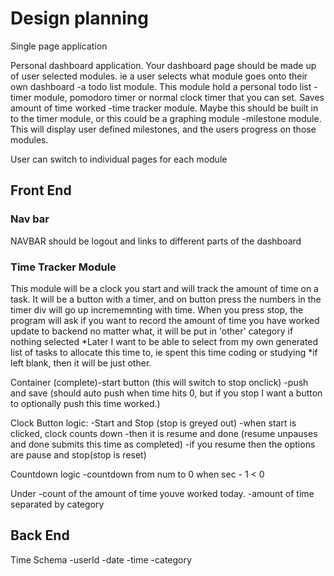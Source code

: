 
# Design planning

Single page application

Personal dashboard application.
Your dashboard page should be made up of user selected modules.
ie a user selects what module goes onto their own dashboard
-a todo list module. This module hold a personal todo list 
-timer module, pomodoro timer or normal clock timer that you can set. Saves amount of time worked
-time tracker module. Maybe this should be built in to the timer module, or this could be a graphing module
-milestone module. This will display user defined milestones, and the users progress on those modules.

User can switch to individual pages for each module

## Front End

### Nav bar
NAVBAR should be logout and links to different parts of the dashboard

### Time Tracker Module
This module will be a clock you start and will track the amount of time on a task.
It will be a button with a timer, and on button press the numbers in the timer div will go up incrememnting with time.
When you press stop, the program will ask if you want to record the amount of time you have worked
update to backend no matter what, it will be put in 'other' category if nothing selected 
*Later I want to be able to select from my own generated list of tasks to allocate this time to, ie spent this time coding or studying
*if left blank, then it will be just other.



Container
(complete)-start button (this will switch to stop onclick)
-push and save (should auto push when time hits 0, but if you stop I want a button to optionally push this time worked.)

Clock Button logic:
-Start and Stop (stop is greyed out)
-when start is clicked, clock counts down 
-then it is resume and done (resume unpauses and done submits this time as completed)
-if you resume then the options are pause and stop(stop is reset)

Countdown logic
-countdown from num to 0
when sec - 1 < 0

Under
-count of the amount of time youve worked today.
-amount of time separated by category

## Back End

Time Schema
-userId
-date
-time
-category